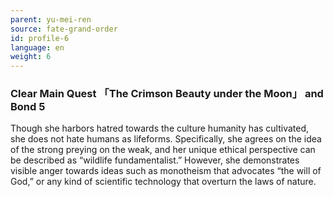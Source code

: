 ```yaml
---
parent: yu-mei-ren
source: fate-grand-order
id: profile-6
language: en
weight: 6
---
```


### Clear Main Quest 「The Crimson Beauty under the Moon」 and Bond 5

Though she harbors hatred towards the culture humanity has cultivated, she does not hate humans as lifeforms.
Specifically, she agrees on the idea of the strong preying on the weak, and her unique ethical perspective can be described as “wildlife fundamentalist.”
However, she demonstrates visible anger towards ideas such as monotheism that advocates “the will of God,” or any kind of scientific technology that overturn the laws of nature.
